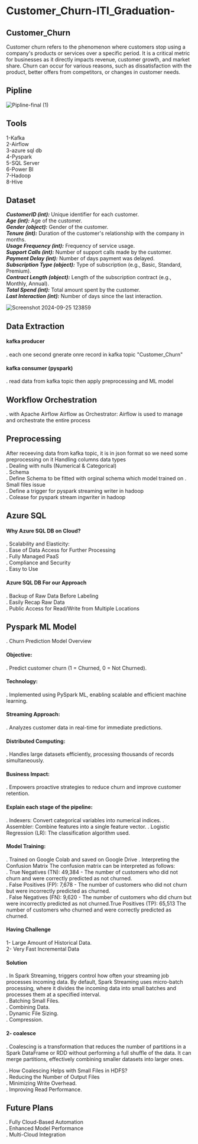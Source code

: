 # Customer_Churn-ITI_Graduation-
## Customer_Churn
Customer churn refers to the phenomenon where customers stop using a company's products or services over a specific period. 
It is a critical metric for businesses as it directly impacts revenue, customer growth, and market share. 
Churn can occur for various reasons, such as dissatisfaction with the product, better offers from competitors, or changes in customer needs.

## Pipline

![Pipline-final (1)](https://github.com/user-attachments/assets/b858a4d5-673b-46be-89ff-def423e62dc1)


## Tools
1-Kafka\
2-Airflow\
3-azure sql db\
4-Pyspark\
5-SQL Server\
6-Power BI\
7-Hadoop\
8-Hive
## Dataset
***CustomerID (int):*** Unique identifier for each customer.\
***Age (int):*** Age of the customer.\
***Gender (object):*** Gender of the customer.\
***Tenure (int):*** Duration of the customer's relationship with the company in months.\
***Usage Frequency (int):*** Frequency of service usage.\
***Support Calls (int):*** Number of support calls made by the customer.\
***Payment Delay (int):*** Number of days payment was delayed.\
***Subscription Type (object):*** Type of subscription (e.g., Basic, Standard, Premium).\
***Contract Length (object):*** Length of the subscription contract (e.g., Monthly, Annual).\
***Total Spend (int):*** Total amount spent by the customer.\
***Last Interaction (int):*** Number of days since the last interaction.


![Screenshot 2024-09-25 123859](https://github.com/user-attachments/assets/46a74ba7-9a6d-4cc8-8b40-798f25da1dbb)

## Data Extraction

#### kafka producer
. each one second gnerate onre record in kafka topic "Customer_Churn"
#### kafka consumer (pyspark)
. read data from kafka topic then apply preprocessing and ML model

## Workflow Orchestration
. with Apache Airflow Airflow as Orchestrator: Airflow is used to manage and orchestrate the entire process

## Preprocessing
After receeving data from kafka topic, it is in json format so we need some preprocessing on it
Handling columns data types\
. Dealing with nulls (Numerical & Categorical)\
. Schema\
. Define Schema to be fitted with orginal schema which model trained on
. Small files issue\
. Define a trigger for pyspark streaming writer in hadoop\
. Colease for pyspark stream ingwriter in hadoop

## Azure SQL
#### Why Azure SQL DB on Cloud?
. Scalability and Elasticity:\
. Ease of Data Access for Further Processing\
. Fully Managed PaaS\
. Compliance and Security\
. Easy to Use

#### Azure SQL DB For our Approach
. Backup of Raw Data Before Labeling\
. Easily Recap Raw Data\
. Public Access for Read/Write from Multiple Locations

## Pyspark ML Model
. Churn Prediction Model Overview
#### Objective:
. Predict customer churn (1 = Churned, 0 = Not Churned).
#### Technology:
. Implemented using PySpark ML, enabling scalable and efficient machine learning.
#### Streaming Approach:
. Analyzes customer data in real-time for immediate predictions.
#### Distributed Computing:
. Handles large datasets efficiently, processing thousands of records simultaneously.
#### Business Impact:
. Empowers proactive strategies to reduce churn and improve customer retention.

#### Explain each stage of the pipeline:
. Indexers: Convert categorical variables into numerical indices.
. Assembler: Combine features into a single feature vector.
. Logistic Regression (LR): The classification algorithm used.

#### Model Training:
. Trained on Google Colab and saved on Google Drive
. Interpreting the Confusion Matrix The confusion matrix can be interpreted as follows:\
   . True Negatives (TN): 49,384 - The number of customers who did not churn and were correctly predicted as not churned.\
   . False Positives (FP): 7,678 - The number of customers who did not churn but were incorrectly predicted as churned.\
   . False Negatives (FN): 9,620 - The number of customers who did churn but were incorrectly predicted as not churned.True Positives (TP): 65,513
     The number of customers who churned and were correctly predicted as churned.


#### Having Challenge
1- Large Amount of Historical Data.\
2- Very Fast Incremental Data

#### Solution
. In Spark Streaming, triggers control how often your streaming job processes incoming data. By default, Spark Streaming uses micro-batch processing, where it divides the incoming data 
  into small batches and processes them at a specified interval.\
. Batching Small Files.\
. Combining Data.\
. Dynamic File Sizing.\
. Compression.

#### 2- coalesce
. Coalescing is a transformation that reduces the number of partitions in a Spark DataFrame or RDD without performing a full shuffle of the data. It can merge partitions, effectively combining smaller datasets into larger ones.

. How Coalescing Helps with Small Files in HDFS?\
. Reducing the Number of Output Files\
. Minimizing Write Overhead.\
. Improving Read Performance.


## Future Plans
. Fully Cloud-Based Automation\
. Enhanced Model Performance\
. Multi-Cloud Integration


